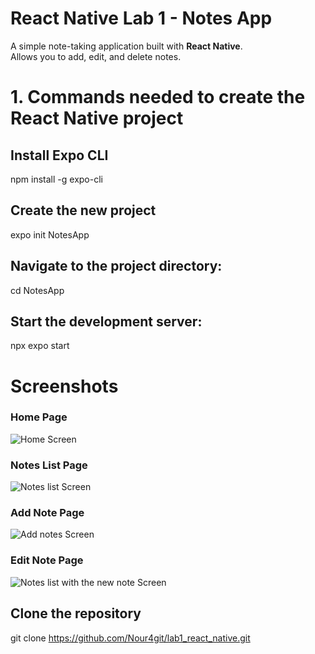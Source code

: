 # React Native Lab 1 - Notes App

A simple note-taking application built with **React Native**.  
Allows you to add, edit, and delete notes.



# 1. Commands needed to create the React Native project


## Install Expo CLI
npm install -g expo-cli

## Create the new project
expo init NotesApp

## Navigate to the project directory:
cd NotesApp

## Start the development server:
npx expo start

# Screenshots

### Home Page
![Home Screen](lib/screenshots/home.png)

### Notes List Page
![Notes list Screen](lib/screenshots/mynotes.png)

### Add Note Page
![Add notes Screen](lib/screenshots/addnote.png)

### Edit Note Page
![Notes list with the new note Screen](lib/screenshots/noteall.png)



## Clone the repository
git clone https://github.com/Nour4git/lab1_react_native.git











